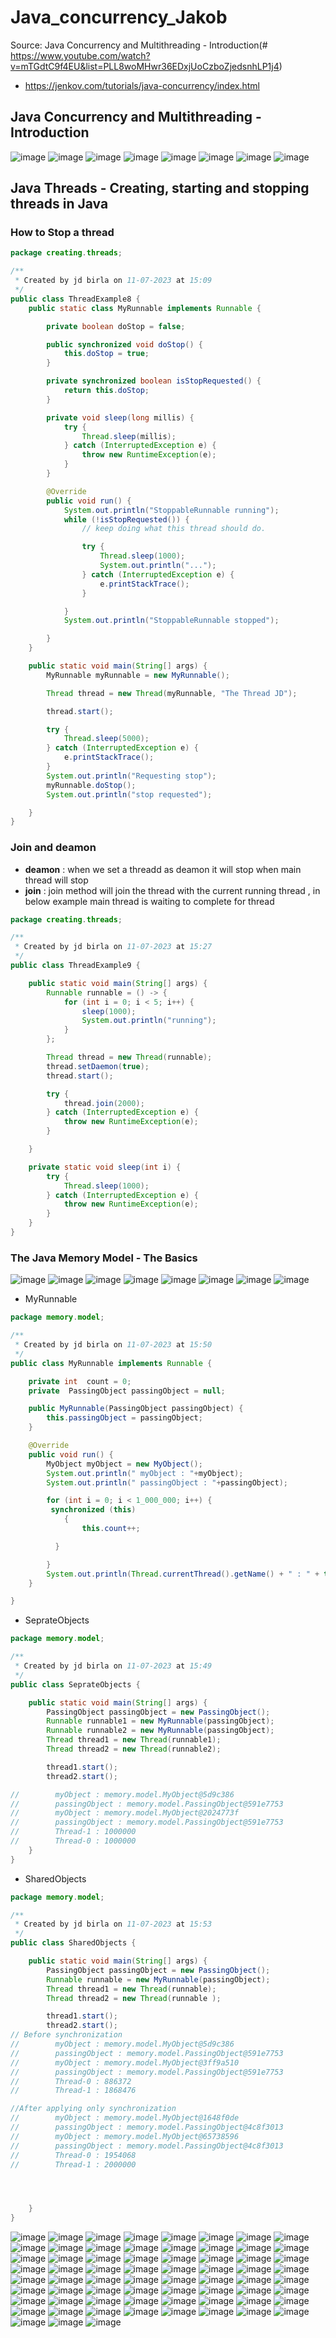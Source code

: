 # Java_concurrency_Jakob
Source: Java Concurrency and Multithreading - Introduction(# https://www.youtube.com/watch?v=mTGdtC9f4EU&list=PLL8woMHwr36EDxjUoCzboZjedsnhLP1j4)
- https://jenkov.com/tutorials/java-concurrency/index.html
## Java Concurrency and Multithreading - Introduction
![image](https://github.com/jdbirla/JD_JAVA_Learning/assets/69948118/a4a715d2-e7bb-4fb1-8494-71cf6aa8b460)
![image](https://github.com/jdbirla/JD_JAVA_Learning/assets/69948118/a374c303-d957-4d2d-9de0-857131891320)
![image](https://github.com/jdbirla/JD_JAVA_Learning/assets/69948118/38a14a20-7884-4f29-8069-c1371cbb17c7)
![image](https://github.com/jdbirla/JD_JAVA_Learning/assets/69948118/37ace1f0-7763-499a-b146-0f6c0a8db09a)
![image](https://github.com/jdbirla/JD_JAVA_Learning/assets/69948118/3c4d25e2-75d3-4693-801a-1ab6f1edb3dc)
![image](https://github.com/jdbirla/JD_JAVA_Learning/assets/69948118/1cad516f-af76-4f69-8a04-1c85b9f268d0)
![image](https://github.com/jdbirla/JD_JAVA_Learning/assets/69948118/99cffb38-1577-4576-a282-67cde5247a2a)
![image](https://github.com/jdbirla/JD_JAVA_Learning/assets/69948118/5074b050-9e5f-46b3-96d7-d394a4d57278)

##  Java Threads - Creating, starting and stopping threads in Java 
### How to Stop a thread
```java
package creating.threads;

/**
 * Created by jd birla on 11-07-2023 at 15:09
 */
public class ThreadExample8 {
    public static class MyRunnable implements Runnable {

        private boolean doStop = false;

        public synchronized void doStop() {
            this.doStop = true;
        }

        private synchronized boolean isStopRequested() {
            return this.doStop;
        }

        private void sleep(long millis) {
            try {
                Thread.sleep(millis);
            } catch (InterruptedException e) {
                throw new RuntimeException(e);
            }
        }

        @Override
        public void run() {
            System.out.println("StoppableRunnable running");
            while (!isStopRequested()) {
                // keep doing what this thread should do.

                try {
                    Thread.sleep(1000);
                    System.out.println("...");
                } catch (InterruptedException e) {
                    e.printStackTrace();
                }

            }
            System.out.println("StoppableRunnable stopped");

        }
    }

    public static void main(String[] args) {
        MyRunnable myRunnable = new MyRunnable();

        Thread thread = new Thread(myRunnable, "The Thread JD");

        thread.start();

        try {
            Thread.sleep(5000);
        } catch (InterruptedException e) {
            e.printStackTrace();
        }
        System.out.println("Requesting stop");
        myRunnable.doStop();
        System.out.println("stop requested");

    }
}

```
### Join and deamon
- **deamon** : when we set a threadd as deamon it will stop when main thread will stop
- **join** :  join method will join the thread with the current running thread , in below example main thread is waiting to complete for thread 
```java
package creating.threads;

/**
 * Created by jd birla on 11-07-2023 at 15:27
 */
public class ThreadExample9 {

    public static void main(String[] args) {
        Runnable runnable = () -> {
            for (int i = 0; i < 5; i++) {
                sleep(1000);
                System.out.println("running");
            }
        };

        Thread thread = new Thread(runnable);
        thread.setDaemon(true);
        thread.start();

        try {
            thread.join(2000);
        } catch (InterruptedException e) {
            throw new RuntimeException(e);
        }

    }

    private static void sleep(int i) {
        try {
            Thread.sleep(1000);
        } catch (InterruptedException e) {
            throw new RuntimeException(e);
        }
    }
}

```

###  The Java Memory Model - The Basics 
![image](https://github.com/jdbirla/JD_JAVA_Learning/assets/69948118/1cfaeeed-1497-4d4c-96dc-4e29bdc4dc43)
![image](https://github.com/jdbirla/JD_JAVA_Learning/assets/69948118/22786ad1-a4f1-40a4-8fca-ff32b6514732)
![image](https://github.com/jdbirla/JD_JAVA_Learning/assets/69948118/9e813f5b-7bb4-46cf-8d8e-18fbb296bd42)
![image](https://github.com/jdbirla/JD_JAVA_Learning/assets/69948118/dae5195d-4016-4964-b78e-e878bb83090f)
![image](https://github.com/jdbirla/JD_JAVA_Learning/assets/69948118/69fa64cb-cca7-427c-8674-f33713f884d6)
![image](https://github.com/jdbirla/JD_JAVA_Learning/assets/69948118/c7b45e29-76da-45d3-9ad4-0f54b3218f05)
![image](https://github.com/jdbirla/JD_JAVA_Learning/assets/69948118/605687b4-7bcf-42d3-969f-d5a8f88fef7e)
![image](https://github.com/jdbirla/JD_JAVA_Learning/assets/69948118/5f5ed209-c9e2-4035-b5ab-efe6d6ba3423)

- MyRunnable
```java
package memory.model;

/**
 * Created by jd birla on 11-07-2023 at 15:50
 */
public class MyRunnable implements Runnable {

    private int  count = 0;
    private  PassingObject passingObject = null;

    public MyRunnable(PassingObject passingObject) {
        this.passingObject = passingObject;
    }

    @Override
    public void run() {
        MyObject myObject = new MyObject();
        System.out.println(" myObject : "+myObject);
        System.out.println(" passingObject : "+passingObject);

        for (int i = 0; i < 1_000_000; i++) {
         synchronized (this)
            {
                this.count++;

          }

        }
        System.out.println(Thread.currentThread().getName() + " : " + this.count);
    }

}

```
- SeprateObjects
```java
package memory.model;

/**
 * Created by jd birla on 11-07-2023 at 15:49
 */
public class SeprateObjects {

    public static void main(String[] args) {
        PassingObject passingObject = new PassingObject();
        Runnable runnable1 = new MyRunnable(passingObject);
        Runnable runnable2 = new MyRunnable(passingObject);
        Thread thread1 = new Thread(runnable1);
        Thread thread2 = new Thread(runnable2);

        thread1.start();
        thread2.start();

//        myObject : memory.model.MyObject@5d9c386
//        passingObject : memory.model.PassingObject@591e7753
//        myObject : memory.model.MyObject@2024773f
//        passingObject : memory.model.PassingObject@591e7753
//        Thread-1 : 1000000
//        Thread-0 : 1000000
    }
}

```
- SharedObjects
```java
package memory.model;

/**
 * Created by jd birla on 11-07-2023 at 15:53
 */
public class SharedObjects {

    public static void main(String[] args) {
        PassingObject passingObject = new PassingObject();
        Runnable runnable = new MyRunnable(passingObject);
        Thread thread1 = new Thread(runnable);
        Thread thread2 = new Thread(runnable );

        thread1.start();
        thread2.start();
// Before synchronization
//        myObject : memory.model.MyObject@5d9c386
//        passingObject : memory.model.PassingObject@591e7753
//        myObject : memory.model.MyObject@3ff9a510
//        passingObject : memory.model.PassingObject@591e7753
//        Thread-0 : 886372
//        Thread-1 : 1868476

//After applying only synchronization
//        myObject : memory.model.MyObject@1648f0de
//        passingObject : memory.model.PassingObject@4c8f3013
//        myObject : memory.model.MyObject@65738596
//        passingObject : memory.model.PassingObject@4c8f3013
//        Thread-0 : 1954068
//        Thread-1 : 2000000




    }
}

```




![image](https://user-images.githubusercontent.com/69948118/215028932-6c28a184-f537-473a-a9ae-76634bdb8215.png)
![image](https://user-images.githubusercontent.com/69948118/215028942-446d2197-b78f-476a-96fa-0e31a57d2406.png)
![image](https://user-images.githubusercontent.com/69948118/215028950-e671afa2-be3e-4be2-b3ba-0d347816598a.png)
![image](https://user-images.githubusercontent.com/69948118/215035921-50c754ee-ddcb-407e-aa6b-79151460532b.png)
![image](https://user-images.githubusercontent.com/69948118/215035928-38397d6c-d0d6-455d-98bc-97309c646bde.png)
![image](https://user-images.githubusercontent.com/69948118/215035903-c9a0ea3f-0428-4bb2-8d85-4f1bc0672a3d.png)
![image](https://user-images.githubusercontent.com/69948118/215035935-ac95f25d-498a-4307-9c08-34c9d628a202.png)
![image](https://user-images.githubusercontent.com/69948118/215035943-7c14db96-e6e7-4bb8-9b89-0af54b2f44b1.png)
![image](https://user-images.githubusercontent.com/69948118/215035949-3152a2a0-5965-4132-9c3f-32f223c780b7.png)
![image](https://user-images.githubusercontent.com/69948118/215035957-79567fa1-1228-4d10-8ac8-90c5d5bfb695.png)
![image](https://user-images.githubusercontent.com/69948118/215035966-38655fb3-7a18-41f0-a2da-ffc4a6d11878.png)
![image](https://user-images.githubusercontent.com/69948118/215035983-0643f3e8-487c-4e28-94fb-c17c0c2a7a65.png)
![image](https://user-images.githubusercontent.com/69948118/215035998-fdc4f4a8-c17d-4247-8559-6ad43e6d2e48.png)
![image](https://user-images.githubusercontent.com/69948118/215036005-13cc6b62-31c7-402a-a7eb-a11dc709944a.png)
![image](https://user-images.githubusercontent.com/69948118/215036013-87e0639c-25de-4904-a9c1-dc1d37ccf37b.png)
![image](https://user-images.githubusercontent.com/69948118/215036025-e9354313-1120-444a-b8e8-4f302192f2ac.png)
![image](https://user-images.githubusercontent.com/69948118/215036034-68322978-3fbf-4db9-a217-8ae19243b3bb.png)
![image](https://user-images.githubusercontent.com/69948118/215036043-389b17c7-beb1-401e-bd31-cc65dd597368.png)
![image](https://user-images.githubusercontent.com/69948118/215036055-8e7d9b4f-2b2f-4e51-b997-ce60957833f1.png)
![image](https://user-images.githubusercontent.com/69948118/215036068-205e3f75-13df-43e7-8ed4-0165829109fe.png)
![image](https://user-images.githubusercontent.com/69948118/215036075-f67f34a7-7b9a-4da9-83a5-a1fecc12e926.png)
![image](https://user-images.githubusercontent.com/69948118/215036092-00e3e8ea-77ca-4f93-9527-905e420acb93.png)
![image](https://user-images.githubusercontent.com/69948118/215036102-a0f41a1b-16cd-4ee3-81b8-662ed63d6196.png)
![image](https://user-images.githubusercontent.com/69948118/215036111-ef3568a7-499b-40f9-99bc-b4106d8abb02.png)
![image](https://user-images.githubusercontent.com/69948118/215036141-115f1e66-0694-4ab7-af04-45ca61c6ad06.png)
![image](https://user-images.githubusercontent.com/69948118/215036148-88889d8a-952f-4bba-8f7d-648253b05771.png)
![image](https://user-images.githubusercontent.com/69948118/215036164-1d3e6e3d-3cb7-4f7a-b067-d6497bc4de78.png)
![image](https://user-images.githubusercontent.com/69948118/215036169-650f5808-2c0c-4228-b7a2-17562ec9dc59.png)
![image](https://user-images.githubusercontent.com/69948118/215036179-8f6be924-8d04-4098-941a-afa8a6c59989.png)
![image](https://user-images.githubusercontent.com/69948118/215036195-e0fbf885-59ce-4d63-b4da-2c34ddb4ee55.png)
![image](https://user-images.githubusercontent.com/69948118/215036210-331b3dfe-7990-4957-8dc7-d4c7457d05a8.png)
![image](https://user-images.githubusercontent.com/69948118/215036285-0c1aa3f9-e2dc-4ef0-9aa5-f3532f1ef309.png)
![image](https://user-images.githubusercontent.com/69948118/215036294-89a08117-8af5-4e27-9827-83ac03825eab.png)
![image](https://user-images.githubusercontent.com/69948118/215036309-0c8d4382-07a2-47cb-a536-364c86cff000.png)
![image](https://user-images.githubusercontent.com/69948118/215036317-d27d3413-1e5a-4550-86ae-ac6bb0c25cd4.png)
![image](https://user-images.githubusercontent.com/69948118/215036327-b737749e-c2fb-4b4a-95f8-527e6a04c76d.png)
![image](https://user-images.githubusercontent.com/69948118/215036338-bd0439fd-459c-49b9-9fe8-27df949de963.png)
![image](https://user-images.githubusercontent.com/69948118/215036357-f186f1a5-4c73-429c-b847-289041a47293.png)
![image](https://user-images.githubusercontent.com/69948118/215036373-49099d6a-9661-49d6-a03a-e4983afabb4f.png)
![image](https://user-images.githubusercontent.com/69948118/215036389-00d35e45-ebd5-41a3-a165-7b34b755725d.png)
![image](https://user-images.githubusercontent.com/69948118/215036402-f9af7b7e-0417-4ae9-9206-981139e57dd4.png)
![image](https://user-images.githubusercontent.com/69948118/215036414-b4b1fa63-3629-4bb5-9bb5-636d6ea1dc3e.png)
![image](https://user-images.githubusercontent.com/69948118/215036422-8bd95342-159c-4053-98ba-7a79f35cdbad.png)
![image](https://user-images.githubusercontent.com/69948118/215036430-0daf9816-cdef-40e4-ab96-d6b102d8381c.png)
![image](https://user-images.githubusercontent.com/69948118/215036450-5d0ba0a6-3d00-422a-b9e8-78691c4e4fe6.png)
![image](https://user-images.githubusercontent.com/69948118/215036458-6115cfc4-3878-4e0b-918e-c95636382ef9.png)
![image](https://user-images.githubusercontent.com/69948118/215036466-3b5605c0-b088-4517-910a-e4c3893cda70.png)
![image](https://user-images.githubusercontent.com/69948118/215036474-e686cc7c-8cfc-4bb7-829c-13ddd640362d.png)
![image](https://user-images.githubusercontent.com/69948118/215036487-fa9e706c-c1b2-4c02-ac82-7bed87df9e9f.png)
![image](https://user-images.githubusercontent.com/69948118/215036495-b41b4986-e7d4-4a18-90f7-e124c8434a19.png)
![image](https://user-images.githubusercontent.com/69948118/215036504-45bf4b52-4b7f-4f3f-9140-01886c39f1b8.png)
![image](https://user-images.githubusercontent.com/69948118/215036530-c2d2466f-ffb7-4b26-ae13-0275a7843bbc.png)
![image](https://user-images.githubusercontent.com/69948118/215036549-00cc651d-7401-4d51-bc09-7ffc1e2981b3.png)
![image](https://user-images.githubusercontent.com/69948118/215036554-96ae19d8-80dc-4d71-8fc3-6bd2ae61f58d.png)
![image](https://user-images.githubusercontent.com/69948118/215036558-8950b53b-f36d-4d1b-96c4-5d6a9edb7047.png)
![image](https://user-images.githubusercontent.com/69948118/215036567-713e9ae0-faf5-4e6d-9e96-f6ad119f9a9c.png)
![image](https://user-images.githubusercontent.com/69948118/215036573-449da44b-08cc-4cb6-9417-c6ec12ab04f4.png)
![image](https://user-images.githubusercontent.com/69948118/215036582-ad96c308-67a3-4c1b-9d7b-78dd127629b9.png)
![image](https://user-images.githubusercontent.com/69948118/215036590-d09e1767-4952-40ad-af40-4d703143e57f.png)
![image](https://user-images.githubusercontent.com/69948118/215036597-3f0121e9-8621-4106-bf1d-1858c698e328.png)
![image](https://user-images.githubusercontent.com/69948118/215036604-c67c9305-1068-4f3b-8787-e05bfebe41f2.png)
![image](https://user-images.githubusercontent.com/69948118/215036613-bc6756e0-5b82-469b-b7e7-b64016a8cd96.png)
![image](https://user-images.githubusercontent.com/69948118/215036634-35502af6-97f3-4b55-bf95-d11c7346d8f6.png)
![image](https://user-images.githubusercontent.com/69948118/215036645-7390a247-bf0c-4eb0-a966-80c156f6840e.png)
![image](https://user-images.githubusercontent.com/69948118/215036655-1b5f53ee-1c24-4c57-9718-49b8c307b47c.png)
![image](https://user-images.githubusercontent.com/69948118/215036666-6aa6342d-4879-46f6-823a-887a418cf0a8.png)
![image](https://user-images.githubusercontent.com/69948118/215036673-d827a2a7-a91d-477b-b663-0059aad9f4bc.png)



































